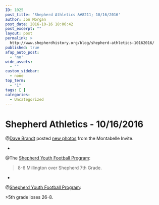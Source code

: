 ```yaml
---
ID: 1025
post_title: 'Shepherd Athletics &#8211; 10/16/2016'
author: Jon Morgan
post_date: 2016-10-16 18:06:42
post_excerpt: ""
layout: post
permalink: >
  http://www.shepherdhistory.org/blog/shepherd-athletics-10162016/
published: true
afap_auto_post:
  - 'no'
wide_assets:
  - ""
custom_sidebar:
  - none
top_term:
  - "1"
tags: [ ]
categories:
  - Uncategorized
---
```

# Shepherd Athletics - 10/16/2016

@[Dave Brandt](http://www.shepherdhistory.org/business-directory/name/dave-brandt/) posted [new photos](https://www.facebook.com/media/set/?set=a.10157558604055514.1073742023.760045513&amp;type=3) from the Montabelle Invite.

-

@The [Shepherd Youth Football Program](http://www.shepherdhistory.org/business-directory/name/shepherd-youth-football-program/):

> 8-6 Millington over Shepherd 7th Grade.

-

@[Shepherd Youth Football Program](http://www.shepherdhistory.org/business-directory/name/shepherd-youth-football-program/):

&gt;5th grade loses 26-8.